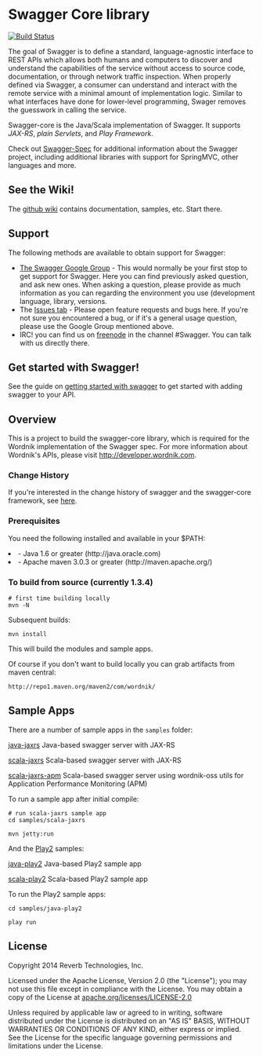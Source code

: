 # Swagger Core library

[![Build Status](https://travis-ci.org/wordnik/swagger-core.png)](https://travis-ci.org/wordnik/swagger-core)

The goal of Swagger is to define a standard, language-agnostic interface to REST APIs which allows both humans and computers to discover and understand the capabilities of the service without access to source code, documentation, or through network traffic inspection. When properly defined via Swagger, a consumer can understand and interact with the remote service with a minimal amount of implementation logic. Similar to what interfaces have done for lower-level programming, Swager removes the guesswork in calling the service.

Swagger-core is the Java/Scala implementation of Swagger. It supports *JAX-RS*, *plain Servlets*, and *Play Framework*.

Check out [Swagger-Spec](https://github.com/wordnik/swagger-spec) for additional information about the Swagger project, including additional libraries with support for SpringMVC, other languages and more. 

## See the Wiki!
The [github wiki](https://github.com/wordnik/swagger-core/wiki) contains documentation, samples, etc.  Start there.

## Support
The following methods are available to obtain support for Swagger:

- [The Swagger Google Group](https://groups.google.com/forum/#!forum/swagger-swaggersocket) - This would normally be your first stop to get support for Swagger. Here you can find previously asked question, and ask new ones. When asking a question, please provide as much information as you can regarding the environment you use (development language, library, versions.
- The [Issues tab](https://github.com/wordnik/swagger-core/issues?state=open) - Please open feature requests and bugs here. If you're not sure you encountered a bug, or if it's a general usage question, please use the Google Group mentioned above.
- IRC! you can find us on [freenode](irc://irc.freenode.net) in the channel #Swagger. You can talk with us directly there.


## Get started with Swagger!
See the guide on [getting started with swagger](https://github.com/wordnik/swagger-core/wiki/Adding-Swagger-to-your-API) to get started with adding swagger to your API.


## Overview
This is a project to build the swagger-core library, which is required for the Wordnik 
implementation of the Swagger spec. For more information about Wordnik's APIs, please
visit http://developer.wordnik.com.


### Change History
If you're interested in the change history of swagger and the swagger-core framework, see [here](https://github.com/wordnik/swagger-core/wiki/Changelog).


### Prerequisites
You need the following installed and available in your $PATH:

<li>- Java 1.6 or greater (http://java.oracle.com)

<li>- Apache maven 3.0.3 or greater (http://maven.apache.org/)

### To build from source (currently 1.3.4)
```
# first time building locally
mvn -N
```

Subsequent builds:
```
mvn install
```

This will build the modules and sample apps.

Of course if you don't want to build locally you can grab artifacts from maven central:

`http://repo1.maven.org/maven2/com/wordnik/`

## Sample Apps
There are a number of sample apps in the `samples` folder:

[java-jaxrs](https://github.com/wordnik/swagger-core/tree/master/samples/java-jaxrs/README.md) Java-based swagger server with JAX-RS

[scala-jaxrs](https://github.com/wordnik/swagger-core/tree/master/samples/scala-jaxrs/README.md) Scala-based swagger server with JAX-RS

[scala-jaxrs-apm](https://github.com/wordnik/swagger-core/tree/master/samples/scala-jaxrs-apm/README.md) 
Scala-based swagger server using wordnik-oss utils for Application Performance Monitoring (APM)

To run a sample app after initial compile:

```
# run scala-jaxrs sample app
cd samples/scala-jaxrs

mvn jetty:run
```

And the [Play2](http://playframework.org) samples:

[java-play2](https://github.com/wordnik/swagger-core/tree/master/samples/java-play2) Java-based Play2 sample app

[scala-play2](https://github.com/wordnik/swagger-core/tree/master/samples/scala-play2) Scala-based Play2 sample app

To run the Play2 sample apps:

```
cd samples/java-play2

play run
```

License
-------

Copyright 2014 Reverb Technologies, Inc.

Licensed under the Apache License, Version 2.0 (the "License");
you may not use this file except in compliance with the License.
You may obtain a copy of the License at [apache.org/licenses/LICENSE-2.0](http://www.apache.org/licenses/LICENSE-2.0)

Unless required by applicable law or agreed to in writing, software
distributed under the License is distributed on an "AS IS" BASIS,
WITHOUT WARRANTIES OR CONDITIONS OF ANY KIND, either express or implied.
See the License for the specific language governing permissions and
limitations under the License.
